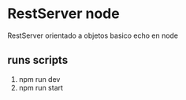# RestServer node 

RestServer orientado a objetos basico echo en node 

## runs scripts

1. npm run dev
2. npm run start